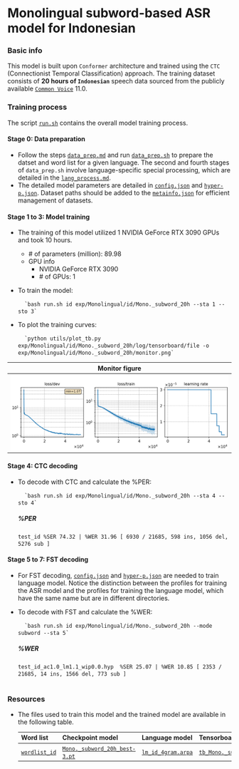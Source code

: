# Monolingual subword-based ASR model for Indonesian
### Basic info

This model is built upon `Conformer` architecture and trained using the `CTC` (Connectionist Temporal Classification) approach. The training dataset consists of __20 hours of `Indonesian`__ speech data sourced from the publicly available [`Common Voice`](https://commonvoice.mozilla.org/) 11.0.


### Training process

The script [`run.sh`](../../../run.sh) contains the overall model training process.

#### Stage 0: Data preparation
* Follow the steps [`data_prep.md`](../../../local/data_prep.md) and run [`data_prep.sh`](../../../local/data_prep.sh) to prepare the datset and word list for a given language. The second and fourth stages of `data_prep.sh` involve language-specific special processing, which are detailed in the [`lang_process.md`](../../../lang-process/id/lang_process.md). 
* The detailed model parameters are detailed in [`config.json`](config.json) and [`hyper-p.json`](hyper-p.json). Dataset paths should be added to the [`metainfo.json`](../../../data/metainfo.json) for efficient management of datasets.

#### Stage 1 to 3: Model training
* The training of this model utilized 1 NVIDIA GeForce RTX 3090 GPUs and took 10 hours.
    * \# of parameters (million): 89.98
    * GPU info 
        * NVIDIA GeForce RTX 3090
        * \# of GPUs: 1

* To train the model:

        `bash run.sh id exp/Monolingual/id/Mono._subword_20h --sta 1 --sto 3`
* To plot the training curves:

        `python utils/plot_tb.py exp/Monolingual/id/Mono._subword_20h/log/tensorboard/file -o exp/Monolingual/id/Mono._subword_20h/monitor.png`

|     Monitor figure    |
|:-----------------------:|
|![tb-plot](./monitor.png)|

#### Stage 4: CTC decoding
* To decode with CTC and calculate the %PER:

        `bash run.sh id exp/Monolingual/id/Mono._subword_20h --sta 4 --sto 4`

    ##### %PER
    ```
    test_id %SER 74.32 | %WER 31.96 [ 6930 / 21685, 598 ins, 1056 del, 5276 sub ]

    ```

#### Stage 5 to 7: FST decoding
* For FST decoding, [`config.json`](./lm/config.json) and [`hyper-p.json`](./lm/hyper-p.json) are needed to train language model. Notice the distinction between the profiles for training the ASR model and the profiles for training the language model, which have the same name but are in different directories.
* To decode with FST and calculate the %WER:

        `bash run.sh id exp/Monolingual/id/Mono._subword_20h --mode subword --sta 5`

    ##### %WER
    ```
    test_id_ac1.0_lm1.1_wip0.0.hyp  %SER 25.07 | %WER 10.85 [ 2353 / 21685, 14 ins, 1566 del, 773 sub ]


    ```
### Resources
* The files used to train this model and the trained model are available in the following table. 

    | Word list | Checkpoint model | Language model | Tensorboard log |
    | ----------- | ----------- | ----------- | ----------- |
    | [`wordlist_id`](https://cat-ckpt.oss-cn-beijing.aliyuncs.com/cat-multilingual/cv-lang10/dict/id/wordlist_id) | [`Mono._subword_20h_best-3.pt`](https://cat-ckpt.oss-cn-beijing.aliyuncs.com/cat-multilingual/cv-lang10/exp/id/Mono._subword_20h_best-3.pt) | [`lm_id_4gram.arpa`](https://cat-ckpt.oss-cn-beijing.aliyuncs.com/cat-multilingual/cv-lang10/exp/id/lm_id_4gram.arpa) | [`tb_Mono._subword_20h_id`](https://cat-ckpt.oss-cn-beijing.aliyuncs.com/cat-multilingual/cv-lang10/exp/id/tb_log_Mono._subword_20h.tar.gz) |
